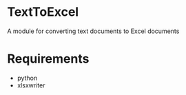 TextToExcel
===========

A module for converting text documents to Excel documents

# Requirements
- python
- xlsxwriter


